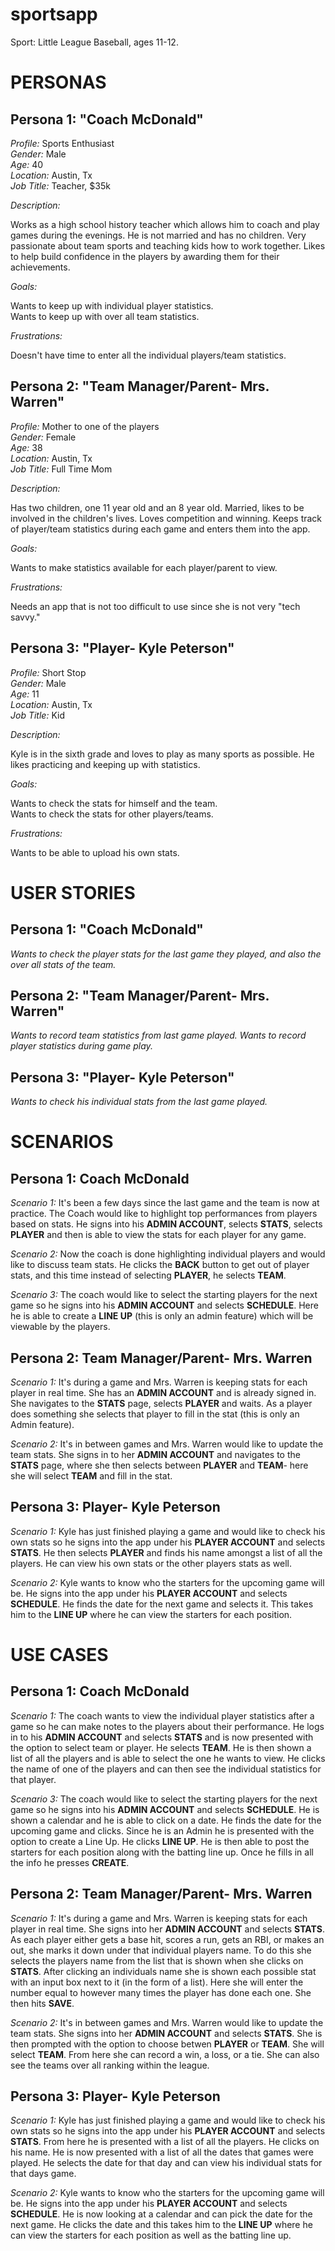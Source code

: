 # sportsapp

Sport: Little League Baseball, ages 11-12.

# PERSONAS

## Persona 1: "Coach McDonald"

_Profile:_ Sports Enthusiast  
_Gender:_ Male  
_Age:_ 40  
_Location:_ Austin, Tx  
_Job Title:_ Teacher, $35k

_Description:_

Works as a high school history teacher which allows him to coach and play games during the evenings. He is not married and has no children. Very passionate about team sports and teaching kids how to work together. Likes to help build confidence in the players by awarding them for their achievements.

_Goals:_

Wants to keep up with individual player statistics.  
Wants to keep up with over all team statistics.

_Frustrations:_

Doesn't have time to enter all the individual players/team statistics.  

## Persona 2: "Team Manager/Parent- Mrs. Warren"

_Profile:_ Mother to one of the players  
_Gender:_ Female   
_Age:_ 38  
_Location:_ Austin, Tx  
_Job Title:_ Full Time Mom

_Description:_

Has two children, one 11 year old and an 8 year old. Married, likes to be involved in the children's lives. Loves competition and winning. Keeps track of player/team statistics during each game and enters them into the app.  

_Goals:_

Wants to make statistics available for each player/parent to view.

_Frustrations:_

Needs an app that is not too difficult to use since she is not very "tech savvy."

## Persona 3: "Player- Kyle Peterson"

_Profile:_ Short Stop  
_Gender:_ Male   
_Age:_ 11  
_Location:_ Austin, Tx  
_Job Title:_ Kid

_Description:_

Kyle is in the sixth grade and loves to play as many sports as possible. He likes practicing and keeping up with statistics.

_Goals:_

Wants to check the stats for himself and the team.  
Wants to check the stats for other players/teams.

_Frustrations:_

Wants to be able to upload his own stats.

# USER STORIES

## Persona 1: "Coach McDonald"

_Wants to check the player stats for the last game they played, and also the over all stats of the team._

## Persona 2: "Team Manager/Parent- Mrs. Warren"

_Wants to record team statistics from last game played._
_Wants to record player statistics during game play._

## Persona 3: "Player- Kyle Peterson"

_Wants to check his individual stats from the last game played._


# SCENARIOS

## Persona 1: Coach McDonald   

_Scenario 1:_ It's been a few days since the last game and the team is now at practice. The Coach would like to highlight top performances from players based on stats. He signs into his **ADMIN ACCOUNT**, selects **STATS**, selects **PLAYER** and then is able to view the stats for each player for any game.  

_Scenario 2:_ Now the coach is done highlighting individual players and would like to discuss team stats. He clicks the **BACK** button to get out of player stats, and this time instead of selecting **PLAYER**, he selects **TEAM**.

_Scenario 3:_ The coach would like to select the starting players for the next game so he signs into his **ADMIN ACCOUNT** and selects **SCHEDULE**. Here he is able to create a **LINE UP** (this is only an admin feature) which will be viewable by the players.

## Persona 2: Team Manager/Parent- Mrs. Warren   

_Scenario 1:_ It's during a game and Mrs. Warren is keeping stats for each player in real time. She has an **ADMIN ACCOUNT** and is already signed in. She navigates to the **STATS** page, selects **PLAYER** and waits. As a player does something she selects that player to fill in the stat (this is only an Admin feature).  

_Scenario 2:_ It's in between games and Mrs. Warren would like to update the team stats. She signs in to her **ADMIN ACCOUNT** and navigates to the **STATS** page, where she then selects between **PLAYER** and **TEAM**- here she will select **TEAM** and fill in the stat.

## Persona 3: Player- Kyle Peterson   

_Scenario 1:_ Kyle has just finished playing a game and would like to check his own stats so he signs into the app under his **PLAYER ACCOUNT** and selects **STATS**. He then selects **PLAYER** and finds his name amongst a list of all the players. He can view his own stats or the other players stats as well.  

_Scenario 2:_ Kyle wants to know who the starters for the upcoming game will be. He signs into the app under his **PLAYER ACCOUNT** and selects **SCHEDULE**. He finds the date for the next game and selects it. This takes him to the **LINE UP** where he can view the starters for each position.

# USE CASES

## Persona 1: Coach McDonald

_Scenario 1:_ The coach wants to view the individual player statistics after a game so he can make notes to the players about their performance. He logs in to his **ADMIN ACCOUNT** and selects **STATS** and is now presented with the option to select team or player. He selects **TEAM**. He is then shown a list of all the players and is able to select the one he wants to view. He clicks the name of one of the players and can then see the individual statistics for that player.

_Scenario 3:_ The coach would like to select the starting players for the next game so he signs into his **ADMIN ACCOUNT** and selects **SCHEDULE**. He is shown a calendar and he is able to click on a date. He finds the date for the upcoming game and clicks. Since he is an Admin he is presented with the option to create a Line Up. He clicks **LINE UP**. He is then able to post the starters for each position along with the batting line up. Once he fills in all the info he presses **CREATE**.

## Persona 2: Team Manager/Parent- Mrs. Warren

_Scenario 1:_ It's during a game and Mrs. Warren is keeping stats for each player in real time. She signs into her **ADMIN ACCOUNT** and selects **STATS**. As each player either gets a base hit, scores a run, gets an RBI, or makes an out, she marks it down under that individual players name. To do this she selects the players name from the list that is shown when she clicks on **STATS**. After clicking an individuals name she is shown each possible stat with an input box next to it (in the form of a list). Here she will enter the number equal to however many times the player has done each one. She then hits **SAVE**.

_Scenario 2:_ It's in between games and Mrs. Warren would like to update the team stats. She signs into her **ADMIN ACCOUNT** and selects **STATS**. She is then prompted with the option to choose betwen **PLAYER** or **TEAM**. She will select **TEAM**. From here she can record a win, a loss, or a tie. She can also see the teams over all ranking within the league.  

## Persona 3: Player- Kyle Peterson

_Scenario 1:_ Kyle has just finished playing a game and would like to check his own stats so he signs into the app under his **PLAYER ACCOUNT** and selects **STATS**. From here he is presented with a list of all the players. He clicks on his name. He is now presented with a list of all the dates that games were played. He selects the date for that day and can view his individual stats for that days game.

_Scenario 2:_ Kyle wants to know who the starters for the upcoming game will be. He signs into the app under his **PLAYER ACCOUNT** and selects **SCHEDULE**. He is now looking at a calendar and can pick the date for the next game. He clicks the date and this takes him to the **LINE UP** where he can view the starters for each position as well as the batting line up. 
